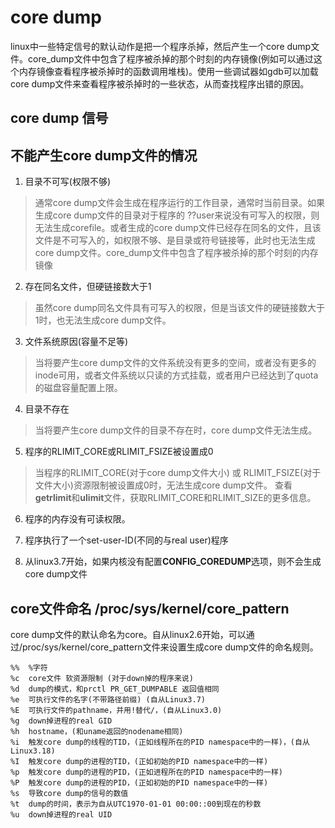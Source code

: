 # core dump

linux中一些特定信号的默认动作是把一个程序杀掉，然后产生一个core dump文件。core_dump文件中包含了程序被杀掉的那个时刻的内存镜像(例如可以通过这个内存镜像查看程序被杀掉时的函数调用堆栈)。使用一些调试器如gdb可以加载core dump文件来查看程序被杀掉时的一些状态，从而查找程序出错的原因。

## core dump 信号

## 不能产生core dump文件的情况

1. 目录不可写(权限不够)

> 通常core dump文件会生成在程序运行的工作目录，通常时当前目录。如果生成core dump文件的目录对于程序的 ??user来说没有可写入的权限，则无法生成corefile。或者生成的core dump文件已经存在同名的文件，且该文件是不可写入的，如权限不够、是目录或符号链接等，此时也无法生成core dump文件。core_dump文件中包含了程序被杀掉的那个时刻的内存镜像

2. 存在同名文件，但硬链接数大于1

> 虽然core dump同名文件具有可写入的权限，但是当该文件的硬链接数大于1时，也无法生成core dump文件。

3. 文件系统原因(容量不足等)

> 当将要产生core dump文件的文件系统没有更多的空间，或者没有更多的inode可用，或者文件系统以只读的方式挂载，或者用户已经达到了quota的磁盘容量配置上限。

4. 目录不存在

> 当将要产生core dump文件的目录不存在时，core dump文件无法生成。

5. 程序的RLIMIT_CORE或RLIMIT_FSIZE被设置成0

> 当程序的RLIMIT_CORE(对于core dump文件大小) 或 RLIMIT_FSIZE(对于文件大小)资源限制被设置成0时，无法生成core dump文件。 查看**getrlimit**和**ulimit**文件，获取RLIMIT_CORE和RLIMIT_SIZE的更多信息。

6. 程序的内存没有可读权限。

7. 程序执行了一个set-user-ID(不同的与real user)程序

8. 从linux3.7开始，如果内核没有配置**CONFIG_COREDUMP**选项，则不会生成core dump文件



## core文件命名 /proc/sys/kernel/core_pattern

core dump文件的默认命名为core。自从linux2.6开始，可以通过/proc/sys/kernel/core_pattern文件来设置生成core dump文件的命名规则。

```
%%  %字符
%c	core文件 软资源限制 (对于down掉的程序来说)
%d	dump的模式，和prctl PR_GET_DUMPABLE 返回值相同
%e  可执行文件的名字(不带路径前缀) (自从Linux3.7)
%E	可执行文件的pathname，并用!替代/，(自从Linux3.0)
%g	down掉进程的real GID
%h	hostname，(和uname返回的nodename相同)
%i	触发core dump的线程的TID，(正如线程所在的PID namespace中的一样)，(自从Linux3.18)
%I	触发core dump的进程的TID，(正如初始的PID namespace中的一样)
%p	触发core dump的进程的PID，(正如进程所在的PID namespace中的一样)
%P	触发core dump的进程的PID，(正如初始的PID namespace中的一样)
%s	导致core dump的信号的数值
%t	dump的时间，表示为自从UTC1970-01-01 00:00::00到现在的秒数
%u	down掉进程的real UID
```